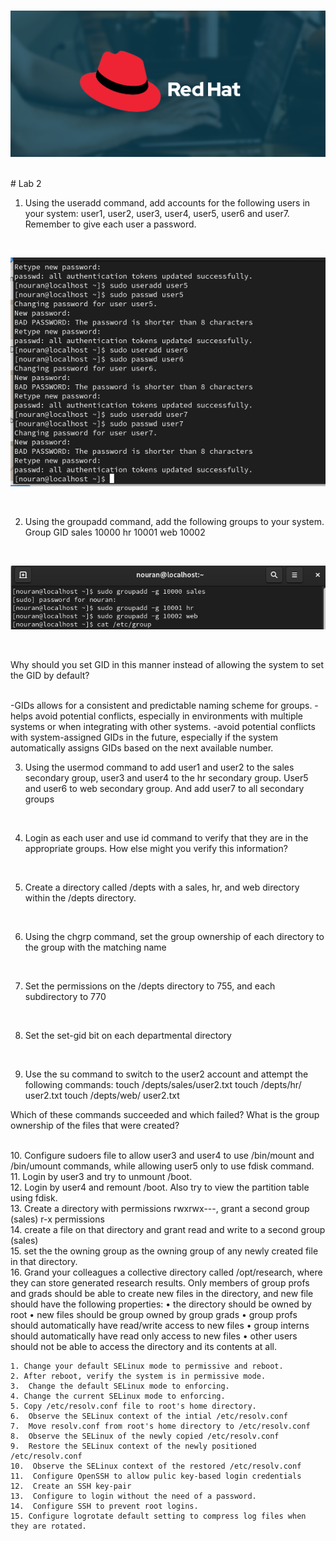 <html></br></html>

![1](https://github.com/NooranTarek/Red-Hat-System-Administration-II-/blob/main/admin2_lab2/red-hat-hero060519.png?raw=true
)

<html></br></html>
# Lab 2
<html></br></html>

1. Using the useradd command, add accounts for the following users in your system: user1, user2, user3, user4, user5, user6 and user7. Remember to give each user a password.
<html></br></html>

![1](https://github.com/NooranTarek/Red-Hat-System-Administration-II-/blob/main/admin2_lab2/admin2_lab2q1.png?raw=true)
<html></br></html>

2. Using the groupadd command, add the following groups to your system.
Group			GID
sales			10000
hr			10001
web			10002
<html></br></html>

![1](https://github.com/NooranTarek/Red-Hat-System-Administration-II-/blob/main/admin2_lab2/admin2_lab2q2.png?raw=true)

<html></br></html>

Why should you set GID in this manner instead of allowing the system to set the GID by default?
<html></br></html>
-GIDs allows for a consistent and predictable naming scheme for groups.
-helps avoid potential conflicts, especially in environments with multiple systems or when integrating with other systems.
-avoid potential conflicts with system-assigned GIDs in the future, especially if the system automatically assigns GIDs based on the next available number.
<html></br></html>

3. Using the usermod command to add user1 and user2 to the sales secondary group, user3 and user4 to the hr secondary group. User5 and user6 to web secondary group. And add user7 to all secondary groups  
<html></br></html>

4.  Login as each user and use id command to verify that they are in the appropriate groups. How else might you verify this information?
<html></br></html>

5. Create a directory called /depts with a sales, hr, and web directory within the /depts directory.
<html></br></html>

6. Using the chgrp command, set the group ownership of each directory to the group with the matching name
<html></br></html>

7. Set the permissions on the /depts directory to 755, and each subdirectory to 770
<html></br></html>

8. Set the set-gid bit on each departmental directory
<html></br></html>

9. Use the su command to switch to the user2 account and attempt the following commands:
touch /depts/sales/user2.txt
touch /depts/hr/ user2.txt
touch /depts/web/ user2.txt

Which of these commands succeeded and which failed? What is the group ownership of the files that were created?
<html></br></html>  
10. Configure sudoers file to allow user3 and user4 to use /bin/mount and /bin/umount commands, while allowing user5 only to use fdisk command.
<html></br></html>
11. Login by user3 and try to unmount /boot.
<html></br></html>
12. Login by user4 and remount /boot. Also try to view the partition table using fdisk.
 <html></br></html>
13. Create a directory with permissions rwxrwx---, grant a second group (sales) r-x permissions
   
<html></br></html>
14. create a file on that directory and grant read and write to a second group (sales)
<html></br></html>
15. set the the owning group as the owning group of any newly created file in that directory.
<html></br></html>
16. Grand your colleagues a collective directory called /opt/research, where they can store generated research results. Only members of group profs and grads should be able to create new files in the directory, and new file should have the following properties:
    • the directory should be owned by root
    • new files should be group owned by group grads
    • group profs should automatically have read/write access to new files
    • group interns should automatically have read only access to new files
    • other users should not be able to access the directory and its contents at all.
    <html></br></html>

    1. Change your default SELinux mode to permissive and reboot.
    2. After reboot, verify the system is in permissive mode.
    3.  Change the default SELinux mode to enforcing.
    4. Change the current SELinux mode to enforcing.
    5. Copy /etc/resolv.conf file to root's home directory.
    6.  Observe the SELinux context of the intial /etc/resolv.conf
    7.  Move resolv.conf from root's home directory to /etc/resolv.conf
    8.  Observe the SELinux of the newly copied /etc/resolv.conf
    9.  Restore the SELinux context of the newly positioned /etc/resolv.conf
    10.  Observe the SELinux context of the restored /etc/resolv.conf
    11.  Configure OpenSSH to allow pulic key-based login credentials
    12.  Create an SSH key-pair
    13.  Configure to login without the need of a password.
    14.  Configure SSH to prevent root logins.
    15. Configure logrotate default setting to compress log files when they are rotated.
